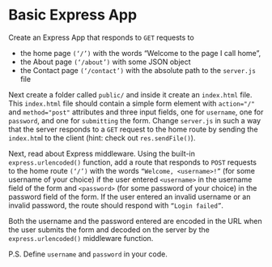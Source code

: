# Basic Express App

Create an Express App that responds to `GET` requests to

- the home page `(‘/’)` with the words “Welcome to the page I call home”,
- the About page `(‘/about’)` with some JSON object
- the Contact page `(‘/contact’)` with the absolute path to the `server.js` file

Next create a folder called `public/` and inside it create an `index.html` file. This `index.html` file should contain a simple form element with `action="/"` and `method="post"` attributes and three input fields, one for `username`, one for `password`, and one for `submitting` the form. Change `server.js` in such a way that the server responds to a `GET` request to the home route by sending the `index.htm`l to the client (hint: check out `res.sendFile()`).

Next, read about Express middleware. Using the built-in `express.urlencoded()` function, add a route that responds to `POST` requests to the home route `(‘/’)` with the words `“Welcome, <username>!”` (for some username of your choice) if the user entered `<username>` in the username field of the form and `<password>` (for some password of your choice) in the password field of the form. If the user entered an invalid username or an invalid password, the route should respond with `“Login failed”`.

Both the username and the password entered are encoded in the URL when the user submits the form and decoded on the server by the `express.urlencoded()` middleware function.

P.S. Define `username` and `password` in your code.
